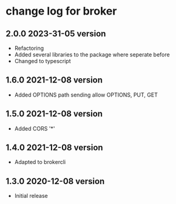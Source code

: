 # change log for broker

## 2.0.0 2023-31-05 version

- Refactoring
- Added several libraries to the package where seperate before
- Changed to typescript

## 1.6.0 2021-12-08 version

- Added OPTIONS path sending allow OPTIONS, PUT, GET

## 1.5.0 2021-12-08 version

- Added CORS '*'

## 1.4.0 2021-12-08 version

- Adapted to brokercli

## 1.3.0 2020-12-08 version

- Initial release
